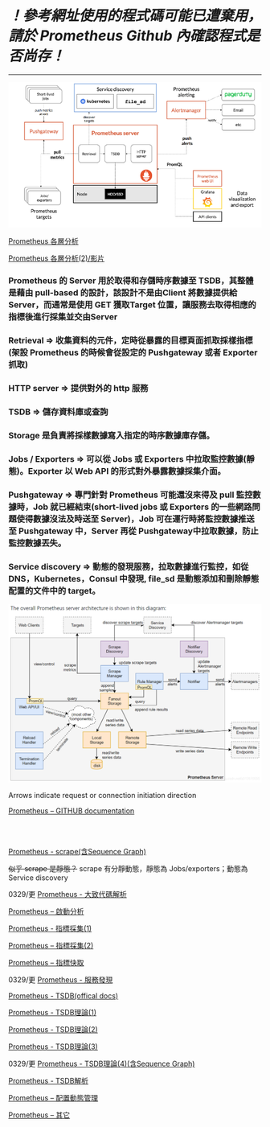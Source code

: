 # _**！參考網址使用的程式碼可能已遭棄用，請於 Prometheus Github 內確認程式是否尚存！**_

---

![1.png](1.png)

[Prometheus 各層分析](https://www.twblogs.net/a/5cbf93cfbd9eee3aed785676)

[Prometheus 各層分析(2)/影片](https://www.bilibili.com/video/BV1aZ4y1p79K/)

### Prometheus 的 Server 用於取得和存儲時序數據至 TSDB，其整體是藉由 pull-based 的設計，該設計不是由Client 將數據提供給 Server，而通常是使用 GET 獲取Target 位置，讓服務去取得相應的指標後進行採集並交由Server

### Retrieval => 收集資料的元件，定時從暴露的目標頁面抓取採樣指標(架設 Prometheus 的時候會從設定的 Pushgateway 或者 Exporter 抓取)

### HTTP server => 提供對外的 http 服務

### TSDB => 儲存資料庫或查詢

### Storage 是負責將採樣數據寫入指定的時序數據庫存儲。

### Jobs / Exporters => 可以從 Jobs 或 Exporters 中拉取監控數據(靜態)。Exporter 以 Web API 的形式對外暴露數據採集介面。

### Pushgateway => 專門針對 Prometheus 可能還沒來得及 pull 監控數據時，Job 就已經結束(short-lived jobs 或 Exporters 的一些網路問題使得數據沒法及時送至 Server)，Job 可在運行時將監控數據推送至 Pushgateway 中，Server 再從 Pushgateway中拉取數據，防止監控數據丟失。

### Service discovery => 動態的發現服務，拉取數據進行監控，如從 DNS，Kubernetes，Consul 中發現, file_sd 是動態添加和刪除靜態配置的文件中的 target。

![2.png](2.png)

Arrows indicate request or connection initiation direction

[Prometheus – GITHUB documentation](https://github.com/prometheus/prometheus/blob/main/documentation/internal_architecture.md)

<br><br/>

[Prometheus - scrape(含Sequence Graph)](https://qiankunli.github.io/2020/06/25/prometheus_source.html)

~~似乎 scrape 是靜態？~~ scrape 有分靜動態，靜態為 Jobs/exporters；動態為 Service discovery

0329/更 [Prometheus - 大致代碼解析](https://kingjcy.github.io/post/monitor/metrics/prometheus/prometheus-principle/)

[Prometheus – 啟動分析](https://blog.csdn.net/dengxiafubi/article/details/102845639?ops_request_misc=%257B%2522request%255Fid%2522%253A%2522159416824319724811829463%2522%252C%2522scm%2522%253A%252220140713.130102334.pc%255Fall.%2522%257D&request_id=159416824319724811829463&biz_id=0&utm_medium=distribute.pc_search_result.none-task-blog-2~all~first_rank_ecpm_v3~rank_business_v1-12-102845639.ecpm_v3_rank_business_v1&utm_term=prometheus%E6%BA%90%E7%A0%81)

[Prometheus - 指標採集(1)](http://ldaysjun.com/2019/11/13/Prometheus/1/)

[Prometheus – 指標採集(2)](https://blog.csdn.net/dengxiafubi/article/details/102996336)

[Prometheus – 指標快取](https://blog.csdn.net/dengxiafubi/article/details/103209301)

0329/更 [Prometheus - 服務發現](http://ldaysjun.com/2019/11/25/Prometheus/2/)

[Prometheus - TSDB(offical docs)](https://github.com/prometheus/prometheus/tree/main/tsdb/docs)

[Prometheus - TSDB理論(1)](https://liqiang.io/post/writing-a-time-series-database-from-scratch-040e5f23)

[Prometheus - TSDB理論(2)](https://blog.csdn.net/weixin_43257196/article/details/121199732)

[Prometheus - TSDB理論(3)](https://www.gushiciku.cn/pl/gsAR/zh-tw)

0329/更 [Prometheus - TSDB理論(4)(含Sequence Graph)](https://cloud.tencent.com/developer/article/1579608?from=15425)

[Prometheus - TSDB解析](https://iter01.com/13061.html)

[Prometheus – 配置動態管理](https://blog.csdn.net/qq_25934401/article/details/82118008?ops_request_misc=%257B%2522request%255Fid%2522%253A%2522164836586316782094865725%2522%252C%2522scm%2522%253A%252220140713.130102334..%2522%257D&request_id=164836586316782094865725&biz_id=0&utm_medium=distribute.pc_search_result.none-task-blog-2~all~baidu_landing_v2~default-1-82118008.142%5ev5%5epc_search_insert_es_download,143%5ev6%5eregister&utm_term=Prometheus+%E5%8A%A8%E6%80%81)

[Prometheus – 其它](https://so.csdn.net/so/search?q=Prometheus%E6%BA%90%E7%A0%81%E5%AD%A6%E4%B9%A0&t=blog&u=qq_35753140)


